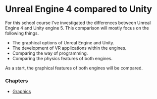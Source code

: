 # Unreal Engine 4 compared to Unity

For this school course I've investigated the differences between Unreal Engine 4 and Unity engine 5.
This comparison will mostly focus on the following things.

* The graphical options of Unreal Engine and Unity.
* The development of VR applications within the engines.
* Comparing the way of programming.
* Comparing the physics features of both engines.

As a start, the graphical features of both engines will be compared.

### Chapters
* [Graphics](./graphics.md)
